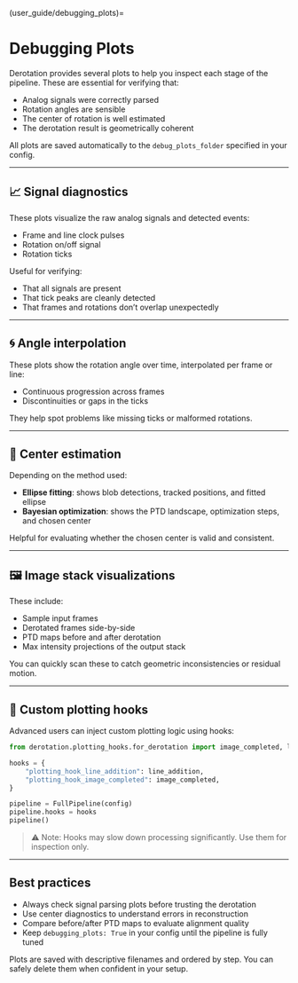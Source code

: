 (user_guide/debugging_plots)=
# Debugging Plots

Derotation provides several plots to help you inspect each stage of the pipeline. These are essential for verifying that:
- Analog signals were correctly parsed
- Rotation angles are sensible
- The center of rotation is well estimated
- The derotation result is geometrically coherent

All plots are saved automatically to the `debug_plots_folder` specified in your config.

---

## 📈 Signal diagnostics
These plots visualize the raw analog signals and detected events:
- Frame and line clock pulses
- Rotation on/off signal
- Rotation ticks

Useful for verifying:
- That all signals are present
- That tick peaks are cleanly detected
- That frames and rotations don’t overlap unexpectedly

---

## 🌀 Angle interpolation
These plots show the rotation angle over time, interpolated per frame or line:
- Continuous progression across frames
- Discontinuities or gaps in the ticks

They help spot problems like missing ticks or malformed rotations.

---

## 🎯 Center estimation
Depending on the method used:
- **Ellipse fitting**: shows blob detections, tracked positions, and fitted ellipse
- **Bayesian optimization**: shows the PTD landscape, optimization steps, and chosen center

Helpful for evaluating whether the chosen center is valid and consistent.

---

## 🖼️ Image stack visualizations
These include:
- Sample input frames
- Derotated frames side-by-side
- PTD maps before and after derotation
- Max intensity projections of the output stack

You can quickly scan these to catch geometric inconsistencies or residual motion.

---

## 🔧 Custom plotting hooks
Advanced users can inject custom plotting logic using hooks:
```python
from derotation.plotting_hooks.for_derotation import image_completed, line_addition

hooks = {
    "plotting_hook_line_addition": line_addition,
    "plotting_hook_image_completed": image_completed,
}

pipeline = FullPipeline(config)
pipeline.hooks = hooks
pipeline()
```

> ⚠️ Note: Hooks may slow down processing significantly. Use them for inspection only.

---

## Best practices
- Always check signal parsing plots before trusting the derotation
- Use center diagnostics to understand errors in reconstruction
- Compare before/after PTD maps to evaluate alignment quality
- Keep `debugging_plots: True` in your config until the pipeline is fully tuned

Plots are saved with descriptive filenames and ordered by step. You can safely delete them when confident in your setup.

